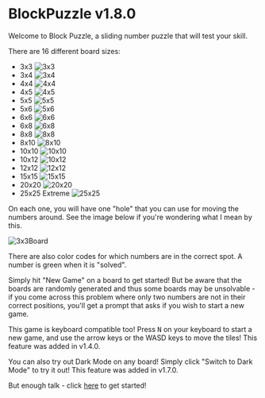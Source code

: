 # BlockPuzzle v1.8.0

Welcome to Block Puzzle, a sliding number puzzle that will test your skill.

There are 16 different board sizes:

- 3x3 ![3x3](https://marblelover003.github.io/BlockPuzzle/3x3.png)
- 3x4 ![3x4](https://marblelover003.github.io/BlockPuzzle/3x4.png)
- 4x4 ![4x4](https://marblelover003.github.io/BlockPuzzle/4x4.png)
- 4x5 ![4x5](https://marblelover003.github.io/BlockPuzzle/4x5.png)
- 5x5 ![5x5](https://marblelover003.github.io/BlockPuzzle/5x5.png)
- 5x6 ![5x6](https://marblelover003.github.io/BlockPuzzle/5x6.png)
- 6x6 ![6x6](https://marblelover003.github.io/BlockPuzzle/6x6.png)
- 6x8 ![6x8](https://marblelover003.github.io/BlockPuzzle/6x8.png)
- 8x8 ![8x8](https://marblelover003.github.io/BlockPuzzle/8x8.png)
- 8x10 ![8x10](https://marblelover003.github.io/BlockPuzzle/8x10.png)
- 10x10 ![10x10](https://marblelover003.github.io/BlockPuzzle/10x10.png)
- 10x12 ![10x12](https://marblelover003.github.io/BlockPuzzle/10x12.png)
- 12x12 ![12x12](https://marblelover003.github.io/BlockPuzzle/12x12.png)
- 15x15 ![15x15](https://marblelover003.github.io/BlockPuzzle/15x15.png)
- 20x20 ![20x20](https://marblelover003.github.io/BlockPuzzle/20x20.png)
- 25x25 Extreme ![25x25](https://marblelover003.github.io/BlockPuzzle/25x25.png)

On each one, you will have one "hole" that you can use for moving the numbers around. See the image below if you're wondering what I mean by this.

![3x3Board](https://marblelover003.github.io/BlockPuzzle/3x3Board.png "The 3x3 board")

There are also color codes for which numbers are in the correct spot. A number is green when it is "solved".

Simply hit "New Game" on a board to get started! But be aware that the boards are randomly generated and thus some boards may be unsolvable - if you come across this problem where only two numbers are not in their correct positions, you'll get a prompt that asks if you wish to start a new game.

This game is keyboard compatible too! Press <kbd>N</kbd> on your keyboard to start a new game, and use the arrow keys or the WASD keys to move the tiles! This feature was added in v1.4.0.

You can also try out Dark Mode on any board! Simply click "Switch to Dark Mode" to try it out! This feature was added in v1.7.0.

But enough talk - click [here](https://marblelover003.github.io/BlockPuzzle) to get started!
